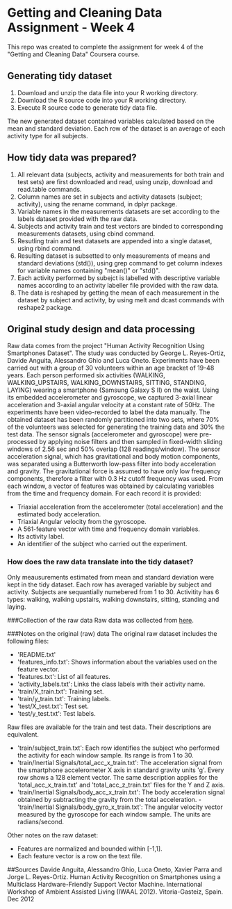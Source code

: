 # Getting and Cleaning Data Assignment - Week 4

This repo was created to complete the assignment for week 4 of the "Getting and Cleaning Data" Coursera course.

## Generating tidy dataset
1. Download and unzip the data file into your R working directory.
2. Download the R source code into your R working directory.
3. Execute R source code to generate tidy data file.

The new generated dataset contained variables calculated based on the mean and standard deviation. Each row of the dataset is an average of each activity type for all subjects.

## How tidy data was prepared?
1. All relevant data (subjects, activity and measurements for both train and test sets) are first downloaded and read, using unzip, download and read.table commands.
2. Column names are set in subjects and activity datasets (subject; activity), using the rename command, in dplyr package.
3. Variable names in the measurements datasets are set according to the labels dataset provided with the raw data.
4. Subjects and activity train and test vectors are binded to corresponding measurements datasets, using cbind command.
5. Resutling train and test datasets are appended into a single dataset, using rbind command.
6. Resulting dataset is subsetted to only measurements of means and standard deviations (std()), using grep command to get column indexes for variable names containing "mean()" or "std()".
7. Each activity performed by subejct is labelled with descriptive variable names according to an activity labeller file provided with the raw data.
8. The data is reshaped by getting the mean of each measurement in the dataset by subject and activity, by using melt and dcast commands with reshape2 package.

## Original study design and data processing
Raw data comes from the project "Human Activity Recognition Using Smartphones Dataset". The study was conducted by George L. Reyes-Ortiz, Davide Anguita, Alessandro Ghio and Luca Oneto.
Experiments have been carried out with a group of 30 volunteers within an age bracket of 19-48 years. Each person performed six activities (WALKING, WALKING_UPSTAIRS, WALKING_DOWNSTAIRS, SITTING, STANDING, LAYING) wearing a smartphone (Samsung Galaxy S II) on the waist. Using its embedded accelerometer and gyroscope, we captured 3-axial linear acceleration and 3-axial angular velocity at a constant rate of 50Hz. The experiments have been video-recorded to label the data manually. The obtained dataset has been randomly partitioned into two sets, where 70% of the volunteers was selected for generating the training data and 30% the test data. 
The sensor signals (accelerometer and gyroscope) were pre-processed by applying noise filters and then sampled in fixed-width sliding windows of 2.56 sec and 50% overlap (128 readings/window). The sensor acceleration signal, which has gravitational and body motion components, was separated using a Butterworth low-pass filter into body acceleration and gravity. The gravitational force is assumed to have only low frequency components, therefore a filter with 0.3 Hz cutoff frequency was used. From each window, a vector of features was obtained by calculating variables from the time and frequency domain.
For each record it is provided:
- Triaxial acceleration from the accelerometer (total acceleration) and the estimated body acceleration.
- Triaxial Angular velocity from the gyroscope. 
- A 561-feature vector with time and frequency domain variables. 
- Its activity label. 
- An identifier of the subject who carried out the experiment.

### How does the raw data translate into the tidy dataset?
Only meausurements estimated from mean and standard deviation were kept in the tidy dataset. Each row has averaged variable by subject and activity. Subjects are sequantially numebered from 1 to 30. Activitity has 6 types: walking, walking upstairs, walking downstairs, sitting, standing and laying.

###Collection of the raw data
Raw data was collected from [here](https://d396qusza40orc.cloudfront.net/getdata%2Fprojectfiles%2FUCI%20HAR%20Dataset.zip).

###Notes on the original (raw) data 
The original raw dataset includes the following files:

- 'README.txt'
- 'features_info.txt': Shows information about the variables used on the feature vector.
- 'features.txt': List of all features.
- 'activity_labels.txt': Links the class labels with their activity name.
- 'train/X_train.txt': Training set.
- 'train/y_train.txt': Training labels. 
- 'test/X_test.txt': Test set.
- 'test/y_test.txt': Test labels.

Raw files are available for the train and test data. Their descriptions are equivalent. 
- 'train/subject_train.txt': Each row identifies the subject who performed the activity for each window sample. Its range is from 1 to 30.
- 'train/Inertial Signals/total_acc_x_train.txt': The acceleration signal from the smartphone accelerometer X axis in standard gravity units 'g'. Every row shows a 128 element vector. The same description applies for the 'total_acc_x_train.txt' and 'total_acc_z_train.txt' files for the Y and Z axis.
- 'train/Inertial Signals/body_acc_x_train.txt': The body acceleration signal obtained by subtracting the gravity from the total acceleration. - 'train/Inertial Signals/body_gyro_x_train.txt': The angular velocity vector measured by the gyroscope for each window sample. The units are radians/second. 

Other notes on the raw dataset:
- Features are normalized and bounded within [-1,1].
- Each feature vector is a row on the text file.

##Sources
Davide Anguita, Alessandro Ghio, Luca Oneto, Xavier Parra and Jorge L. Reyes-Ortiz. Human Activity Recognition on Smartphones using a Multiclass Hardware-Friendly Support Vector Machine. International Workshop of Ambient Assisted Living (IWAAL 2012). Vitoria-Gasteiz, Spain. Dec 2012

